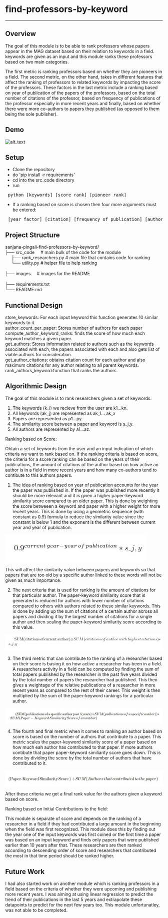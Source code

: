 # find-professors-by-keyword
-----------------------------
Overview
-----------------------------
The goal of this module is to be able to rank professors whose papers appear in the MAG dataset based on their relation to keywords in a field. keywords are given as an input and this module ranks these professors based on two main categories. 

The first metric is ranking professors based on whether they are pioneers in a field. The second metric, on the other hand, takes in different features that affect the ranking of professors to related keywords by impacting the score of the professors. These factors in the last metric include a ranking based on year of publication of the papers of the professors, based on the total number of citations of the professor, based on frequency of publications of the professor especially in more recent years and finally, based on whether there were more co-authors to papers they published (as opposed to them being the sole publisher).
<br/>

Demo
-----------------------------
![alt_text](https://drive.google.com/file/d/12FNkGFjnM0cVuGDtWzCFoMuHTWVaC_BO/view?usp=sharing)

Setup
-----------------------------
- Clone the repository
- do 'pip install -r requirements'
- cd into the src_code directory
- run
<pre> python [keywords] [score rank] [pioneer rank] </pre>
- If a ranking based on score is chosen then four more arguments must be entered:
<pre> [year factor] [citation] [frequency of publication] [author count] </pre>
Project Structure
-----------------------------
sanjana-pingali-find-professors-by-keyword/
</br>
├── src_code    &nbsp;   &nbsp;                                  # main bulk of the code for the module </br> 
&nbsp;   &nbsp;   &nbsp;├── rank_researchers.py    # main file that contains code for ranking </br> 
&nbsp;   &nbsp;   &nbsp;└── utility.py             # helper file to help ranking  </br>  
├── images    &nbsp;   &nbsp;                                  # images for the README </br>  
├── requirements.txt </br>
└── README.md </br>

Functional Design
-----------------------------
store_keywords: For each input keyword this function generates 10 similar keywords to it.  </br>
author_count_per_paper: Stores number of authors for each paper  </br>
compute_author_keyword_ranks: finds the score of how much each keyword matches a given paper.  </br>
get_authors: Stores information related to authors such as the keywords associated with each, the papers associated with each and also gets list of viable authors for consideration.  </br>
get_author_citations: obtains citation count for each author and also maximum citations for any author relating to all parent keywords.  </br>
rank_authors_keyword:function that ranks the authors.  </br>



Algorithmic Design
-----------------------------
The goal of this module is to rank researchers given a set of keywords.
1. The keywords (k_i) we recieve from the user are k1...kn.
2. All keywords (ak_j) are represented as ak_1... ak_x
3. Papers are represented as p1...py.
4. The similarity score between a paper and keyword is s_j,y.
5. All authors are represented by a1...az.

Ranking based on Score: </br>

Obtain a set of keywords from the user and an input indication of which criteria we want to rank based on. If the ranking criteria is based on score,  the criteria for a score ranking can be based on the years of their publications, the amount of citations of the author based on how active an author is in a field in more recent years and how many co-authors tend to contibute to this authors papers.


1. The idea of ranking based on year of publication accounts for the year the paper was published in. If the paper was published more recently it should be more relevant and it is given a higher paper-keyword similarity score compared to an older paper. This is done by weighting the score betweeen a keyword and paper with a higher weight for more recent years. This is done by using a geometric sequence (with constant as 0.9) formula to reduce the similarity value since the constant is below 1 and the exponent is the different between current year and year of publication.

![alt_text](https://github.com/Forward-UIUC-2022S/sanjana-pingali-find-professors-by-keyword/blob/main/images/year_.JPG)


This will affect the similarity value between papers and keywords so that papers that are too old by a specific author linked to these words will not be given as much importance.

2. The next criteria that is used for ranking is the amount of citations for that particular author. The paper-keyword similarity score that is generated is reduced for authors with lower number of citations compared to others with authors related to these similar keywords. This is done by adding up the sum of citations of a certain author across all papers and dividing it by the largest number of citations for a single author and then scaling the paper-keyword similarity score according to this value.

![alt_text](https://github.com/Forward-UIUC-2022S/sanjana-pingali-find-professors-by-keyword/blob/main/images/cit_.JPG)

3. The third metric that can contribute to the ranking of a researcher based on their score is basing it on how active a researcher has been in a field. A researchers activity in a field can be computed by finding the sum of total papers published by the researcher in the past five years divided by the total number of papers the researcher had published. This then gives a weightage of the relative publications of a researcher in more recent years as compared to the rest of their career. This weight is then multiplied by the sum of the paper-keyword rankings for a particular author. 

![alt_text](https://github.com/Forward-UIUC-2022S/sanjana-pingali-find-professors-by-keyword/blob/main/images/freq_of_words.JPG)

4. The fourth and final metric when it comes to ranking an author based on score is based on the number of authors that contribute to a paper. This metric scales the paper-keyword similarity score of a paper based on how much eah author has contributed to that paper. If more authors contibute that paper paper-keyword similiarity score goes down. This is done by dividing the score by the total number of authors that have contributed to it.

![alt_text](https://github.com/Forward-UIUC-2022S/sanjana-pingali-find-professors-by-keyword/blob/main/images/no_of_authors.JPG)


After these criteria we get a final rank value for the authors given a keyword based on score.

Ranking based on Initial Contributions to the field: </br>

This module is separate of score and depends on the ranking of a researcher in a field if they had contributed a large amount in the beginning when the field was first recognized. This module does this by finding out the year one of the input keywords was first coined or the first time a paper was based on an input keyword and finds only papers that were published earlier than 10 years after that. These researchers are then ranked according to descending order of score and researchers that contributed the most in that time period should be ranked higher.

Future Work
-----------------------------
I had also started work on another module which is ranking professors in a field based on the criteria of whether they were upcoming and publishing more recent years. I was aiming at using linear regression to predict the trend of their publications in the last 5 years and extrapolate these datapoints to predict for the next few years too. This module unfortunatley, was not able to be completed.
